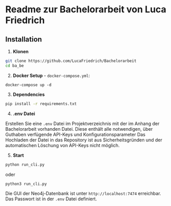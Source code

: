 # Readme zur Bachelorarbeit von Luca Friedrich

## Installation

1. **Klonen**
```bash
git clone https://github.com/LucaFriedrich/Bachelorarbeit
cd ba_be
```

2. **Docker Setup** - `docker-compose.yml`:

`docker-compose up -d`

3. **Dependencies**
```bash
pip install -r requirements.txt
```

4. **.env Datei**

Erstellen Sie eine `.env` Datei im Projektverzeichnis mit der im Anhang der Bachelorarbeit vorhanden Datei.
Diese enthält alle notwendigen, über Guthaben verfügende API-Keys und Konfigurationsparameter
Das Hochladen der Datei in das Repository ist aus Sicherheitsgründen und der automatischen Löschung von API-Keys nicht möglich.

5. **Start**
```bash
python run_cli.py
```
oder
```bash
python3 run_cli.py
```

Die GUI der Neo4j-Datenbank ist unter `http://localhost:7474` erreichbar. Das Passwort ist in der `.env` Datei definiert.
